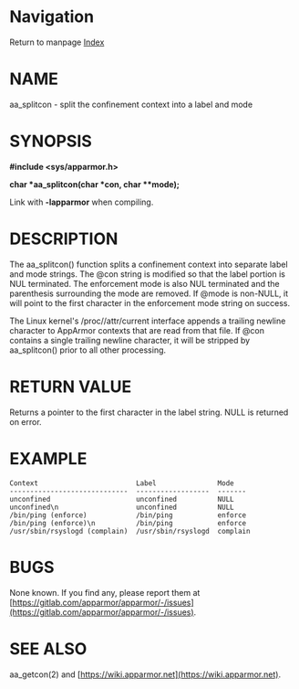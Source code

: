 # Navigation
Return to manpage [Index](ManPages)


# NAME

aa\_splitcon - split the confinement context into a label and mode

# SYNOPSIS

**#include &lt;sys/apparmor.h>**

**char \*aa\_splitcon(char \*con, char \*\*mode);**

Link with **-lapparmor** when compiling.

# DESCRIPTION

The aa\_splitcon() function splits a confinement context into separate label
and mode strings. The @con string is modified so that the label portion is NUL
terminated. The enforcement mode is also NUL terminated and the parenthesis
surrounding the mode are removed. If @mode is non-NULL, it will point to the
first character in the enforcement mode string on success.

The Linux kernel's /proc/<PID>/attr/current interface appends a
trailing newline character to AppArmor contexts that are read from that file.
If @con contains a single trailing newline character, it will be stripped by
aa\_splitcon() prior to all other processing.

# RETURN VALUE

Returns a pointer to the first character in the label string. NULL is returned
on error.

# EXAMPLE

    Context                        Label               Mode 
    -----------------------------  ------------------  -------
    unconfined                     unconfined          NULL
    unconfined\n                   unconfined          NULL
    /bin/ping (enforce)            /bin/ping           enforce
    /bin/ping (enforce)\n          /bin/ping           enforce
    /usr/sbin/rsyslogd (complain)  /usr/sbin/rsyslogd  complain

# BUGS

None known. If you find any, please report them at
[https://gitlab.com/apparmor/apparmor/-/issues](https://gitlab.com/apparmor/apparmor/-/issues).

# SEE ALSO

aa\_getcon(2) and [https://wiki.apparmor.net](https://wiki.apparmor.net).
